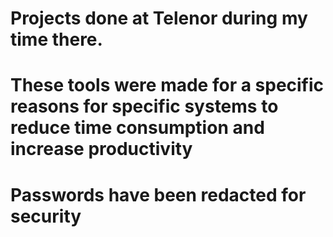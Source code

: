 # Projects done at Telenor during my time there. 
# These tools were made for a specific reasons for specific systems to reduce time consumption and increase productivity
# Passwords have been redacted for security
